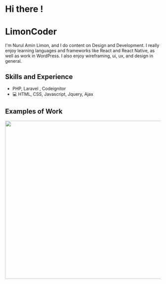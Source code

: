 # Hi there !

# LimonCoder
I'm Nurul Amin Limon, and I do content on Design and Development. I really enjoy learning languages and frameworks like React and React Native, as well as work in WordPress. I also enjoy wireframing, ui, ux, and design in general. 

## Skills and Experience
* PHP, Laravel , Codeignitor
* 💻 HTML, CSS, Javascript, Jquery, Ajax

## Examples of Work
<img src="https://github.com/adriantwarog/adriantwarog/blob/master/covid19.gif" width="512" >
